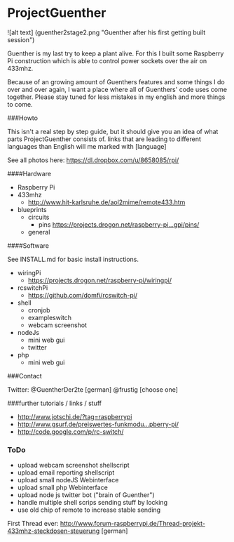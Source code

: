 ProjectGuenther
===============

![alt text] (guenther2stage2.png "Guenther after his first getting built session")

Guenther is my last try to keep a plant alive. For this I built some Raspberry Pi construction which is able to control power sockets over the air on 433mhz.

Because of an growing amount of Guenthers features and some things I do over and over again,
I want a place where all of Guenthers' code uses come together. 
Please stay tuned for less mistakes in my english and more things to come.

###Howto

This isn't a real step by step guide, but it should give you an idea of what parts ProjectGuenther consists of.
links that are leading to different languages than English will me marked with [language] 

See all photos here: https://dl.dropbox.com/u/8658085/rpi/ 

####Hardware

- Raspberry Pi
- 433mhz 
  - http://www.hit-karlsruhe.de/aol2mime/remote433.htm 
- blueprints
  - circuits
    - pins https://projects.drogon.net/raspberry-pi...gpi/pins/  
  - general

####Software

See INSTALL.md for basic install instructions.

- wiringPi
  - https://projects.drogon.net/raspberry-pi/wiringpi/ 
- rcswitchPi
  - https://github.com/domfi/rcswitch-pi/ 
- shell
  - cronjob
  - exampleswitch
  - webcam screenshot
- nodeJs
  - mini web gui
  - twitter
- php
  - mini web gui 

###Contact

Twitter: @GuentherDer2te [german]
 @frustig [choose one]

###further tutorials / links / stuff

- http://www.jotschi.de/?tag=raspberrypi 
- http://www.gsurf.de/preiswertes-funkmodu...pberry-pi/ 
- http://code.google.com/p/rc-switch/ 


### ToDo

- upload webcam screenshot shellscript
- upload email reporting shellscript
- upload small nodeJS Webinterface
- upload small php Webinterface
- upload node js twitter bot ("brain of Guenther")
- handle multiple shell scrips sending stuff by locking 
- use old chip of remote to increase stable sending
 


First Thread ever:
http://www.forum-raspberrypi.de/Thread-projekt-433mhz-steckdosen-steuerung [german]
